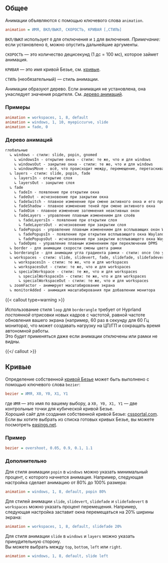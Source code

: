 ## Общее

Анимации объявляются с помощью ключевого слова `animation`.

```ini
animation = ИМЯ, ВКЛ/ВЫКЛ, СКОРОСТЬ, КРИВАЯ [,СТИЛЬ]
```

`ВКЛ/ВЫКЛ` использует `0` для отключения и `1` для включения. _Примечание:_ если установлено `0`, можно опустить дальнейшие аргументы.

`СКОРОСТЬ` — это количество децисекунд (1 дс = 100 мс), которое займет анимация.

`КРИВАЯ` — это имя кривой Безье, см. [кривые](#кривые).

`СТИЛЬ` (необязательный) — стиль анимации.

Анимации образуют дерево. Если анимация не установлена, она унаследует значения родителя. См. [дерево анимаций](#дерево-анимаций).

### Примеры

```ini
animation = workspaces, 1, 8, default
animation = windows, 1, 10, myepiccurve, slide
animation = fade, 0
```

### Дерево анимаций

```txt
глобальные
  ↳ windows - стили: slide, popin, gnomed
    ↳ windowsIn - открытие окна - стили: те же, что и для windows
    ↳ windowsOut - закрытие окна - стили: те же, что и для windows
    ↳ windowsMove - всё, что происходит между, перемещение, перетаскивание, изменение размера
  ↳ layers - стили: slide, popin, fade
    ↳ layersIn - открытие слоя
    ↳ layersOut - закрытие слоя
  ↳ fade
    ↳ fadeIn - появление при открытии окна
    ↳ fadeOut - исчезновение при закрытии окна
    ↳ fadeSwitch - плавное изменение при смене активного окна и его прозрачности
    ↳ fadeShadow - плавное изменение теней при смене активного окна
    ↳ fadeDim - плавное изменение затемнения неактивных окон
    ↳ fadeLayers - управление плавным изменением для слоёв
      ↳ fadeLayersIn - появление при открытии слоя
      ↳ fadeLayersOut - исчезновение при закрытии слоя
    ↳ fadePopups - управление плавным изменением для всплывающих окон Wayland
      ↳ fadePopupsIn - появление при открытии всплывающего окна Wayland
      ↳ fadePopupsOut - исчезновение при закрытии всплывающего окна Wayland
    ↳ fadeDpms - управление плавным изменением при переключении DPMS
  ↳ border - для анимации скорости смены цвета рамки
  ↳ borderangle - для анимации угла градиента рамки - стили: once (по умолчанию), loop
  ↳ workspaces - стили: slide, slidevert, fade, slidefade, slidefadevert
    ↳ workspacesIn - стили: те же, что и для workspaces
    ↳ workspacesOut - стили: те же, что и для workspaces
    ↳ specialWorkspace - стили: те же, что и для workspaces
      ↳ specialWorkspaceIn - стили: те же, что и для workspaces
      ↳ specialWorkspaceOut - стили: те же, что и для workspaces
  ↳ zoomFactor - анимирует масштабирование экрана
  ↳ monitorAdded - анимация масштабирования при добавлении монитора
```

{{< callout type=warning >}}

Использование стиля `loop` для `borderangle` требует от Hyprland _постоянной_ отрисовки новых кадров с частотой, равной частоте обновления вашего экрана (например, 60 раз в секунду для 60 Гц монитора), что может создавать нагрузку на ЦП/ГП и сокращать время автономной работы. <br>
Это будет применяться даже если анимации отключены или рамки не видны.

{{</ callout >}}

## Кривые

Определение собственной [кривой Безье](https://ru.wikipedia.org/wiki/%D0%9A%D1%80%D0%B8%D0%B2%D0%B0%D1%8F_%D0%91%D0%B5%D0%B7%D1%8C%D0%B5) может быть выполнено с помощью ключевого слова `bezier`:

```ini
bezier = ИМЯ, X0, Y0, X1, Y1
```

где `ИМЯ` — это имя по вашему выбору, а `X0, Y0, X1, Y1` — две контрольные точки для кубической кривой Безье. <br>
Хороший сайт для создания собственной кривой Безье: [cssportal.com](https://www.cssportal.com/css-cubic-bezier-generator/). <br>
Если вы хотите выбрать из списка готовых кривых Безье, вы можете посмотреть [easings.net](https://easings.net).

### Пример

```ini
bezier = overshoot, 0.05, 0.9, 0.1, 1.1
```

### Дополнительно

Для стиля анимации `popin` в `windows` можно указать минимальный процент, с которого начнется анимация. Например, следующая настройка сделает анимацию от 80% до 100% размера:

```ini
animation = windows, 1, 8, default, popin 80%
```

Для стилей анимации `slide`, `slidevert`, `slidefade` и `slidefadevert` в `workspaces` можно указать процент перемещения. Например, следующая настройка заставит окна перемещаться на 20% ширины экрана:

```ini
animation = workspaces, 1, 8, default, slidefade 20%
```

Для стиля анимации `slide` в `windows` и `layers` можно указать принудительную сторону. <br>
Вы можете выбрать между `top`, `bottom`, `left` или `right`.

```ini
animation = windows, 1, 8, default, slide left
```
